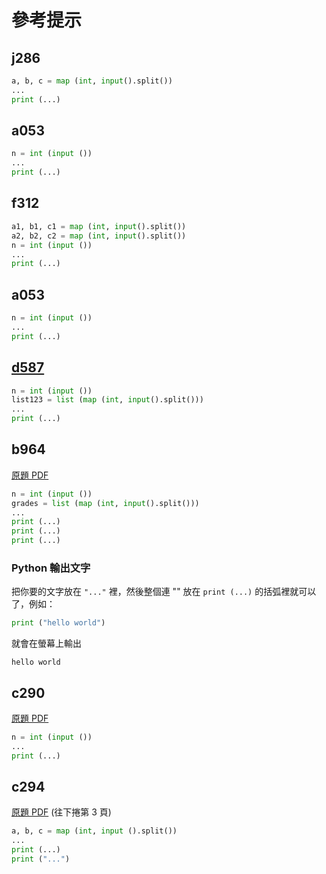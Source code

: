 # 參考提示

## j286

```python
a, b, c = map (int, input().split())
...
print (...)
```

## a053

```python
n = int (input ())
...
print (...)
```

## f312

```python
a1, b1, c1 = map (int, input().split())
a2, b2, c2 = map (int, input().split())
n = int (input ())
...
print (...)
```

## a053

```python
n = int (input ())
...
print (...)
```

## [d587](https://officeguide.cc/python-sort-sorted-tutorial-examples/)

```python
n = int (input ())
list123 = list (map (int, input().split()))
...
print (...)
```

## b964

[原題 PDF](https://apcs.csie.ntnu.edu.tw/wp-content/uploads/2022/10/實作題_題型範例.pdf)

```python
n = int (input ())
grades = list (map (int, input().split()))
...
print (...)
print (...)
print (...)
```

### Python 輸出文字

把你要的文字放在 ```"..."``` 裡，然後整個連 "" 放在 ```print (...)``` 的括弧裡就可以了，例如：

```python
print ("hello world")
```

就會在螢幕上輸出

```
hello world
```

## c290

[原題 PDF](https://apcs.csie.ntnu.edu.tw/wp-content/uploads/2018/12/1060304APCSImplementation.pdf)

```python
n = int (input ())
...
print (...)
```

## c294

[原題 PDF](https://apcs.csie.ntnu.edu.tw/wp-content/uploads/2022/10/實作題_題型範例.pdf) (往下捲第 3 頁)

```python
a, b, c = map (int, input ().split())
...
print (...)
print ("...")
```
